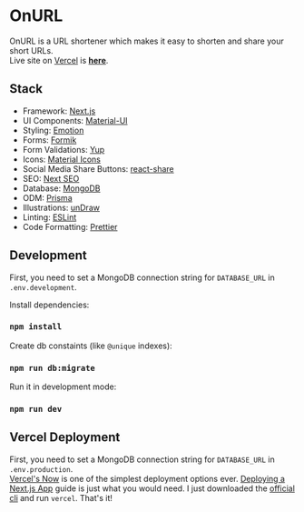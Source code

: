 # OnURL

OnURL is a URL shortener which makes it easy to shorten and share your short URLs.  
Live site on [Vercel](https://vercel.com) is **[here](https://onurl.now.sh/)**.

## Stack

- Framework: [Next.js](https://nextjs.org/)
- UI Components: [Material-UI](https://material-ui.com/)
- Styling: [Emotion](https://emotion.sh/docs/introduction)
- Forms: [Formik](https://jaredpalmer.com/formik)
- Form Validations: [Yup](https://github.com/jquense/yup)
- Icons: [Material Icons](https://material-ui.com/components/material-icons/)
- Social Media Share Buttons: [react-share](https://github.com/nygardk/react-share)
- SEO: [Next SEO](https://github.com/garmeeh/next-seo)
- Database: [MongoDB](https://www.mongodb.com/)
- ODM: [Prisma](https://www.prisma.io/)
- Illustrations: [unDraw](https://undraw.co/)
- Linting: [ESLint](https://eslint.org/)
- Code Formatting: [Prettier](https://prettier.io/)

## Development

First, you need to set a MongoDB connection string for `DATABASE_URL` in `.env.development`.

Install dependencies:

### `npm install`

Create db constaints (like `@unique` indexes):

### `npm run db:migrate`

Run it in development mode:

### `npm run dev`

## Vercel Deployment

First, you need to set a MongoDB connection string for `DATABASE_URL` in `.env.production`.  
[Vercel's Now](https://vercel.com/) is one of the simplest deployment options ever. [Deploying a Next.js App](https://nextjs.org/learn/basics/deploying-a-nextjs-app) guide is just what you would need. I just downloaded the [official cli](https://vercel.com/download) and run `vercel`. That's it!
